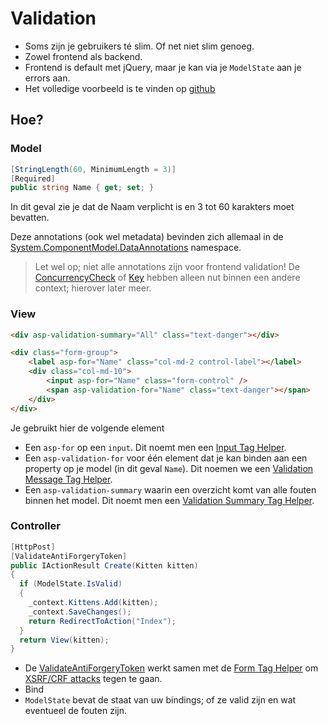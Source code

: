 # Validation

* Soms zijn je gebruikers té slim. Of net niet slim genoeg.
* Zowel frontend als backend.
* Frontend is default met jQuery, maar je kan via je `ModelState` aan je errors aan.
* Het volledige voorbeeld is te vinden op [github](https://github.com/rceuls/cursus-asp-v2-examples/tree/master/Csharp-Validation)

## Hoe?

### Model

```csharp
[StringLength(60, MinimumLength = 3)]
[Required]
public string Name { get; set; }
```

In dit geval zie je dat de Naam verplicht is en 3 tot 60 karakters moet bevatten.

Deze annotations (ook wel metadata) bevinden zich allemaal in de [System.ComponentModel.DataAnnotations](https://docs.microsoft.com/en-us/dotnet/api/system.componentmodel.dataannotations?view=netcore-2.1) namespace.

> Let wel op; niet alle annotations zijn voor frontend validation! De [ConcurrencyCheck](https://docs.microsoft.com/en-us/dotnet/api/system.componentmodel.dataannotations.concurrencycheckattribute?view=netcore-2.1) of [Key](https://docs.microsoft.com/en-us/dotnet/api/system.componentmodel.dataannotations.keyattribute?view=netcore-2.1) hebben alleen nut binnen een andere context; hierover later meer.

### View

```html
<div asp-validation-summary="All" class="text-danger"></div>

<div class="form-group">
    <label asp-for="Name" class="col-md-2 control-label"></label>
    <div class="col-md-10">
        <input asp-for="Name" class="form-control" />
        <span asp-validation-for="Name" class="text-danger"></span>
    </div>
</div>
```

Je gebruikt hier de volgende element
* Een `asp-for` op een `input`. Dit noemt men een [Input Tag Helper](https://docs.microsoft.com/en-us/aspnet/core/mvc/views/working-with-forms?view=aspnetcore-2.1#the-input-tag-helper).
* Een `asp-validation-for` voor één element dat je kan binden aan een property op je model (in dit geval `Name`). Dit noemen we een [Validation Message Tag Helper](https://docs.microsoft.com/en-us/aspnet/core/mvc/views/working-with-forms?view=aspnetcore-2.1#the-validation-message-tag-helper).
* Een `asp-validation-summary` waarin een overzicht komt van alle fouten binnen het model. Dit noemt men een [Validation Summary Tag Helper](https://docs.microsoft.com/en-us/aspnet/core/mvc/views/working-with-forms?view=aspnetcore-2.1#the-validation-summary-tag-helper).


### Controller

```csharp
[HttpPost]
[ValidateAntiForgeryToken]
public IActionResult Create(Kitten kitten)
{
  if (ModelState.IsValid)
  {
    _context.Kittens.Add(kitten);
    _context.SaveChanges();
    return RedirectToAction("Index");
  }
  return View(kitten);
}
```

* De [ValidateAntiForgeryToken](https://docs.microsoft.com/en-us/dotnet/api/system.web.mvc.validateantiforgerytokenattribute?view=aspnet-mvc-5.2) werkt samen met de [Form Tag Helper](https://docs.microsoft.com/en-us/aspnet/core/mvc/views/working-with-forms?view=aspnetcore-2.1#the-form-tag-helper) om [XSRF/CRF attacks](https://docs.microsoft.com/en-us/aspnet/core/security/anti-request-forgery?view=aspnetcore-2.1) tegen te gaan.
* Bind
* `ModelState` bevat de staat van uw bindings; of ze valid zijn en wat eventueel de fouten zijn.
